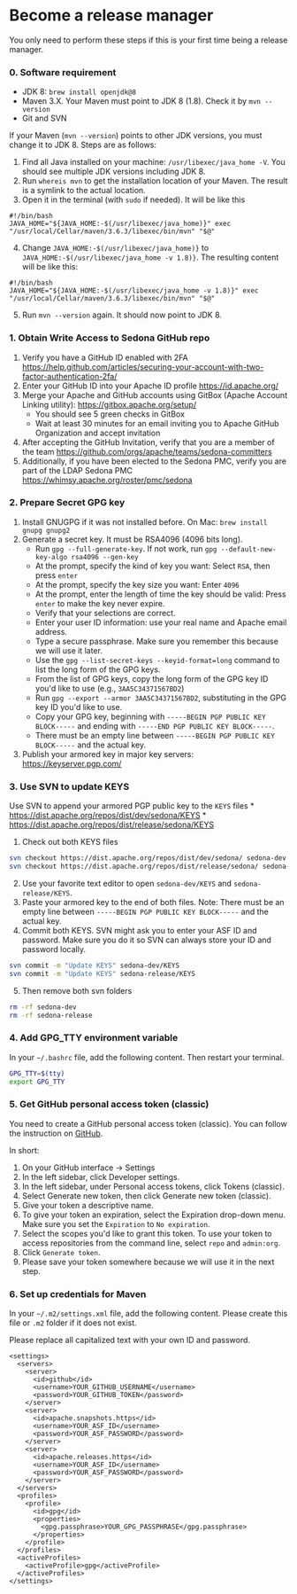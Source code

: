 # Become a release manager

You only need to perform these steps if this is your first time being a release manager.

### 0. Software requirement

* JDK 8: `brew install openjdk@8`
* Maven 3.X. Your Maven must point to JDK 8 (1.8). Check it by `mvn --version`
* Git and SVN

If your Maven (`mvn --version`) points to other JDK versions, you must change it to JDK 8. Steps are as follows:

1. Find all Java installed on your machine: `/usr/libexec/java_home -V`. You should see multiple JDK versions including JDK 8.
2. Run `whereis mvn` to get the installation location of your Maven. The result is a symlink to the actual location.
3. Open it in the terminal (with `sudo` if needed). It will be like this
```
#!/bin/bash
JAVA_HOME="${JAVA_HOME:-$(/usr/libexec/java_home)}" exec "/usr/local/Cellar/maven/3.6.3/libexec/bin/mvn" "$@"
```
4. Change `JAVA_HOME:-$(/usr/libexec/java_home)}` to `JAVA_HOME:-$(/usr/libexec/java_home -v 1.8)}`.  The resulting content will be like this:
```
#!/bin/bash
JAVA_HOME="${JAVA_HOME:-$(/usr/libexec/java_home -v 1.8)}" exec "/usr/local/Cellar/maven/3.6.3/libexec/bin/mvn" "$@"
```
5. Run `mvn --version` again. It should now point to JDK 8.


### 1. Obtain Write Access to Sedona GitHub repo

1. Verify you have a GitHub ID enabled with 2FA https://help.github.com/articles/securing-your-account-with-two-factor-authentication-2fa/
2. Enter your GitHub ID into your Apache ID profile https://id.apache.org/
3. Merge your Apache and GitHub accounts using GitBox (Apache Account Linking utility): https://gitbox.apache.org/setup/
	* You should see 5 green checks in GitBox
	* Wait at least 30  minutes for an email inviting you to Apache GitHub Organization and accept invitation
4. After accepting the GitHub Invitation, verify that you are a member of the team https://github.com/orgs/apache/teams/sedona-committers
5. Additionally, if you have been elected to the Sedona PMC, verify you are part of the LDAP Sedona PMC https://whimsy.apache.org/roster/pmc/sedona

### 2. Prepare Secret GPG key

1. Install GNUGPG if it was not installed before. On Mac: `brew install gnupg gnupg2`
2. Generate a secret key. It must be RSA4096 (4096 bits long).
   * Run `gpg --full-generate-key`. If not work, run `gpg --default-new-key-algo rsa4096 --gen-key`
   * At the prompt, specify the kind of key you want: Select `RSA`, then press `enter`
   * At the prompt, specify the key size you want: Enter `4096`
   * At the prompt, enter the length of time the key should be valid: Press `enter` to make the key never expire.
   * Verify that your selections are correct.
   * Enter your user ID information: use your real name and Apache email address.
   * Type a secure passphrase. Make sure you remember this because we will use it later.
   * Use the `gpg --list-secret-keys --keyid-format=long` command to list the long form of the GPG keys.
   * From the list of GPG keys, copy the long form of the GPG key ID you'd like to use (e.g., `3AA5C34371567BD2`)
   * Run `gpg --export --armor 3AA5C34371567BD2`, substituting in the GPG key ID you'd like to use.
   * Copy your GPG key, beginning with `-----BEGIN PGP PUBLIC KEY BLOCK-----` and ending with `-----END PGP PUBLIC KEY BLOCK-----`.
   * There must be an empty line between `-----BEGIN PGP PUBLIC KEY BLOCK-----` and the actual key.
3. Publish your armored key in major key servers: https://keyserver.pgp.com/

### 3. Use SVN to update KEYS

Use SVN to append your armored PGP public key to the `KEYS` files
     * https://dist.apache.org/repos/dist/dev/sedona/KEYS
     * https://dist.apache.org/repos/dist/release/sedona/KEYS

1. Check out both KEYS files
```bash
svn checkout https://dist.apache.org/repos/dist/dev/sedona/ sedona-dev --depth files
svn checkout https://dist.apache.org/repos/dist/release/sedona/ sedona-release --depth files
```
2. Use your favorite text editor to open `sedona-dev/KEYS` and `sedona-release/KEYS`.
3. Paste your armored key to the end of both files. Note: There must be an empty line between `-----BEGIN PGP PUBLIC KEY BLOCK-----` and the actual key.
4. Commit both KEYS. SVN might ask you to enter your ASF ID and password. Make sure you do it so SVN can always store your ID and password locally.
```bash
svn commit -m "Update KEYS" sedona-dev/KEYS
svn commit -m "Update KEYS" sedona-release/KEYS
```
5. Then remove both svn folders
```bash
rm -rf sedona-dev
rm -rf sedona-release
```

### 4. Add GPG_TTY environment variable

In your `~/.bashrc` file, add the following content. Then restart your terminal.

```bash
GPG_TTY=$(tty)
export GPG_TTY
```

### 5. Get GitHub personal access token (classic)

You need to create a GitHub personal access token (classic). You can follow the instruction on [GitHub](https://docs.github.com/en/authentication/keeping-your-account-and-data-secure/creating-a-personal-access-token#creating-a-personal-access-token-classic).

In short:

1. On your GitHub interface -> Settings
2. In the left sidebar, click Developer settings.
3. In the left sidebar, under  Personal access tokens, click Tokens (classic).
4. Select Generate new token, then click Generate new token (classic).
5. Give your token a descriptive name.
6. To give your token an expiration, select the Expiration drop-down menu. Make sure you set the `Expiration` to `No expiration`.
7. Select the scopes you'd like to grant this token. To use your token to access repositories from the command line, select `repo` and `admin:org`.
8. Click `Generate token`.
9. Please save your token somewhere because we will use it in the next step.


### 6. Set up credentials for Maven

In your `~/.m2/settings.xml` file, add the following content. Please create this file or `.m2` folder if it does not exist.

Please replace all capitalized text with your own ID and password.

```
<settings>
  <servers>
    <server>
      <id>github</id>
      <username>YOUR_GITHUB_USERNAME</username>
      <password>YOUR_GITHUB_TOKEN</password>
    </server>
    <server>
      <id>apache.snapshots.https</id>
      <username>YOUR_ASF_ID</username>
      <password>YOUR_ASF_PASSWORD</password>
    </server>
    <server>
      <id>apache.releases.https</id>
      <username>YOUR_ASF_ID</username>
      <password>YOUR_ASF_PASSWORD</password>
    </server>
  </servers>
  <profiles>
    <profile>
      <id>gpg</id>
      <properties>
        <gpg.passphrase>YOUR_GPG_PASSPHRASE</gpg.passphrase>
      </properties>
    </profile>
  </profiles>
  <activeProfiles>
    <activeProfile>gpg</activeProfile>
  </activeProfiles>
</settings>
```
